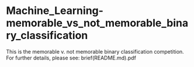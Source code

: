 # Machine_Learning-memorable_vs_not_memorable_binary_classification
This is the memorable v. not memorable binary classification competition.
For further details, please see: brief(README.md).pdf
